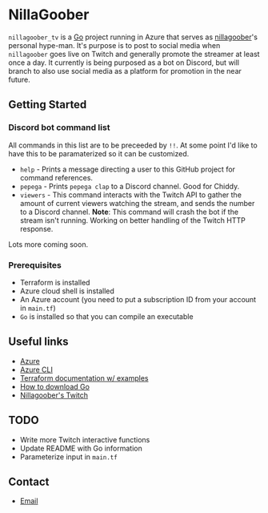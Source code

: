 # NillaGoober

`nillagoober_tv` is a [Go](https://golang.org/) project running in Azure that serves as [nillagoober](https://twitch.tv/nillagoober)'s personal hype-man. It's purpose is to post to social media when `nillagoober` goes live on Twitch and generally promote the streamer at least once a day. It currently is being purposed as a bot on Discord, but will branch to also use social media as a platform for promotion in the near future.

## Getting Started

### Discord bot command list

All commands in this list are to be preceeded by `!!`. At some point I'd like to have this to be paramaterized so it can be customized.

- `help` - Prints a message directing a user to this GitHub project for command references.
- `pepega` - Prints `pepega clap` to a Discord channel. Good for Chiddy.
- `viewers` - This command interacts with the Twitch API to gather the amount of current viewers watching the stream, and sends the number to a Discord channel. **Note**: This command will crash the bot if the stream isn't running. Working on better handling of the Twitch HTTP response.

Lots more coming soon.

### Prerequisites

- Terraform is installed
- Azure cloud shell is installed
- An Azure account (you need to put a subscription ID from your account in `main.tf`)
- `Go` is installed so that you can compile an executable

## Useful links

- [Azure](https://azure.microsoft.com/en-us/)
- [Azure CLI](https://docs.microsoft.com/en-us/cli/azure/install-azure-cli?view=azure-cli-latest)
- [Terraform documentation w/ examples](https://learn.hashicorp.com/terraform?track=azure#azure)
- [How to download Go](https://golang.org/dl/)
- [Nillagoober's Twitch](https://twitch.tv/nillagoober)

## TODO

- Write more Twitch interactive functions
- Update README with Go information
- Parameterize input in `main.tf`

## Contact

- [Email](mailto:bsmreker1@gmail.com)
